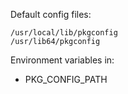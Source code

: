 Default config files:
```
/usr/local/lib/pkgconfig
/usr/lib64/pkgconfig
```

Environment variables in:

* PKG_CONFIG_PATH
